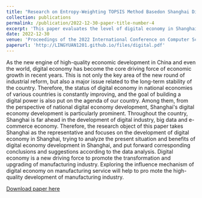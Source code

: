```yaml
---
title: "Research on Entropy-Weighting TOPSIS Method Basedon Shanghai Digital Economy Index System"
collection: publications
permalink: /publication/2022-12-30-paper-title-number-4
excerpt: 'This paper evaluates the level of digital economy in Shanghai based on Entropy-Weighting TOPSIS.'
date: 2022-12-30
venue: 'Proceedings of the 2022 International Conference on Computer Science, Information Engineering and Digital Economy (CSIEDE 2022)'
paperurl: 'http://LINGYUAN1201.github.io/files/digital.pdf'
---
```


As the new engine of high-quality economic development in China and even the world, digital economy has become the core driving force of economic growth in recent years. This is not only the key area of the new round of industrial reform, but also a major issue related to the long-term stability of the country. Therefore, the status of digital economy in national economies of various countries is constantly improving, and the goal of building a digital power is also put on the agenda of our country. Among them, from the perspective of national digital economy development, Shanghai's digital economy development is particularly prominent. Throughout the country, Shanghai is far ahead in the development of digital industry, big data and e-commerce economy. Therefore, the research object of this paper takes Shanghai as the representative and focuses on the development of digital economy in Shanghai, trying to analyze the present situation and benefits of digital economy development in Shanghai, and put forward corresponding conclusions and suggestions according to the data analysis. Digital economy is a new driving force to promote the transformation and upgrading of manufacturing industry. Exploring the influence mechanism of digital economy on manufacturing service will help to pro mote the high-quality development of manufacturing industry.

[Download paper here](http://LINGYUAN1201.github.io/files/digital.pdf)

